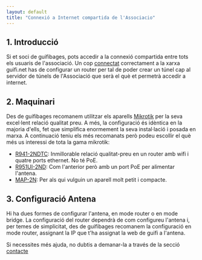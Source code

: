 ```yaml
---
layout: default
title: "Connexió a Internet compartida de l'Associacio"
---
```

## 1. Introducció

Si et soci de guifibages, pots accedir a la connexió compartida entre tots els usuaris de l'associació. Un cop [connectat](http://guifibages.cat/doc/connexio/) correctament a la xarxa guifi.net has de configurar un router per tal de poder crear un túnel cap al servidor de túnels de l'Associació que serà el què et permetrà accedir a internet. 

## 2. Maquinari

Des de guifibages recomanem utilitzar els aparells [Mikrotik](http://www.mikrotik.com) per la seva excel·lent relació qualitat preu. A més, la configuració és idèntica en la majoria d'ells, fet que simplifica enormement la seva instal·lació i posada en marxa. A continuació teniu els més recomanats però podeu escollir el què més us interessi de tota la gama mikrotik: 

* [R941-2NDTC](https://www.landashop.com/mikrotik-main/mikrotik-routers/mikrotik-rb-r941-2ndtc.html): Inmillorable relació qualitat-preu en un router amb wifi i quatre ports ethernet. No té PoE. 
* [R951UI-2ND](https://www.landashop.com/mikrotik-main/mikrotik-routers/mikrotik-rb-r951ui-2nd.html): Com l'anterior però amb un port PoE per alimentar l'antena. 
* [MAP-2N](https://www.landashop.com/mikrotik-main/mikrotik-wireless-interior/mikrotik-rb-map-2n.html): Per als qui vulguin un aparell molt petit i compacte. 

## 3. Configuració Antena

Hi ha dues formes de configurar l'antena, en mode router o en mode bridge. La configuració del router dependrà de com configureu l'antena i, per temes de simplicitat, des de guifibages recomanem la configuració en mode router, assignant la IP que t'ha assignat la web de guifi a l'antena. 

Si necessites més ajuda, no dubtis a demanar-la a través de la secció [contacte](http://guifibages.cat/doc/contacte/)
